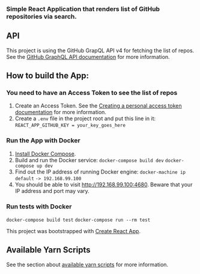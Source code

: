 ### Simple React Application that renders list of GitHub repositories via search.

## API
This project is using the GitHub GrapQL API v4 for fetching the list of repos.
See the [GitHub GraphQL API documentation](https://docs.github.com/graphql) for more information.

## How to build the App:

### You need to have an Access Token to see the list of repos
1. Create an Access Token.
See the [Creating a personal access token documentation](https://docs.github.com/en/free-pro-team@latest/github/authenticating-to-github/creating-a-personal-access-token) for more information.
2. Create a `.env` file in the project root and put this line in it:
`REACT_APP_GITHUB_KEY = your_key_goes_here`

### Run the App with Docker
1. [Install Docker Compose](https://docs.docker.com/compose/install/).
2. Build and run the Docker service:
`docker-compose build dev` 
`docker-compose up dev`
3. Find out the IP address of running Docker engine:
`docker-machine ip default`
`-> 192.168.99.100`
4. You should be able to visit http://192.168.99.100:4680. Beware that your IP address and port may vary.

### Run tests with Docker
`docker-compose build test`
`docker-compose run --rm test`

This project was bootstrapped with [Create React App](https://github.com/facebook/create-react-app).

## Available Yarn Scripts

See the section about [available yarn scripts](docs/available-scripts.md) for more information.
